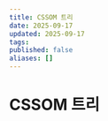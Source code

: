 ```yaml
---
title: CSSOM 트리
date: 2025-09-17
updated: 2025-09-17
tags:
published: false
aliases: []
---
```

# CSSOM 트리

